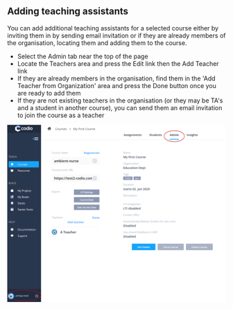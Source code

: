 ## Adding teaching assistants
You can add additional teaching assistants for a selected course either by inviting them in by sending email invitation or if they are already members of the organisation, locating them and adding them to the course.

- Select the Admin tab near the top of the page
- Locate the Teachers area and press the Edit link then the Add Teacher link
- If they are already members in the organisation, find them in the 'Add Teacher from Organization' area and press the Done button once you are ready to add them
- If they are not existing teachers in the organisation (or they may be TA's and a student in another course), you can send them an email invitation to join the course as a teacher

![](.guides/img/add-class-teacher.png)
